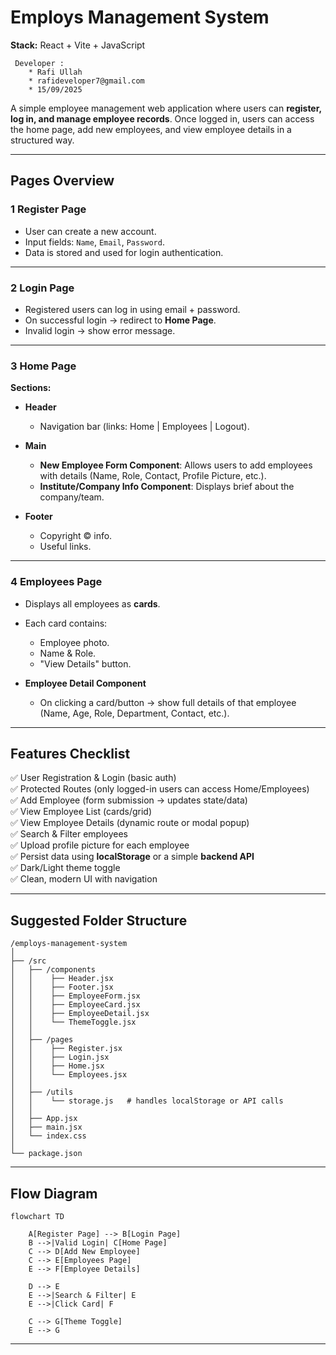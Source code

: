 
#  Employs Management System

**Stack:** React + Vite + JavaScript

```
 Developer :
    * Rafi Ullah
    * rafideveloper7@gmail.com
    * 15/09/2025
```

A simple employee management web application where users can **register, log in, and manage employee records**. Once logged in, users can access the home page, add new employees, and view employee details in a structured way.

---

##  Pages Overview

### 1️ Register Page

* User can create a new account.
* Input fields: `Name`, `Email`, `Password`.
* Data is stored and used for login authentication.

---

### 2️ Login Page

* Registered users can log in using email + password.
* On successful login → redirect to **Home Page**.
* Invalid login → show error message.

---

### 3️ Home Page

**Sections:**

* **Header**

  * Navigation bar (links: Home | Employees | Logout).

* **Main**

  * **New Employee Form Component**: Allows users to add employees with details (Name, Role, Contact, Profile Picture, etc.).
  * **Institute/Company Info Component**: Displays brief about the company/team.

* **Footer**

  * Copyright © info.
  * Useful links.

---

### 4️ Employees Page

* Displays all employees as **cards**.

* Each card contains:

  * Employee photo.
  * Name & Role.
  * "View Details" button.

* **Employee Detail Component**

  * On clicking a card/button → show full details of that employee (Name, Age, Role, Department, Contact, etc.).

---

##  Features Checklist

✅ User Registration & Login (basic auth) <br />
✅ Protected Routes (only logged-in users can access Home/Employees) <br />
✅ Add Employee (form submission → updates state/data) <br />
✅ View Employee List (cards/grid) <br />
✅ View Employee Details (dynamic route or modal popup) <br />
✅ Search & Filter employees <br />
✅ Upload profile picture for each employee <br />
✅ Persist data using **localStorage** or a simple **backend API** <br />
✅ Dark/Light theme toggle <br />
✅ Clean, modern UI with navigation <br />

---

##  Suggested Folder Structure

```
/employs-management-system
│
├── /src
│   ├── /components
│   │    ├── Header.jsx
│   │    ├── Footer.jsx
│   │    ├── EmployeeForm.jsx
│   │    ├── EmployeeCard.jsx
│   │    ├── EmployeeDetail.jsx
│   │    └── ThemeToggle.jsx
│   │
│   ├── /pages
│   │    ├── Register.jsx
│   │    ├── Login.jsx
│   │    ├── Home.jsx
│   │    └── Employees.jsx
│   │
│   ├── /utils
│   │    └── storage.js   # handles localStorage or API calls
│   │
│   ├── App.jsx
│   ├── main.jsx
│   └── index.css
│
└── package.json
```

---

##  Flow Diagram

```mermaid
flowchart TD

    A[Register Page] --> B[Login Page]
    B -->|Valid Login| C[Home Page]
    C --> D[Add New Employee]
    C --> E[Employees Page]
    E --> F[Employee Details]
    
    D --> E
    E -->|Search & Filter| E
    E -->|Click Card| F
    
    C --> G[Theme Toggle]
    E --> G
```

---